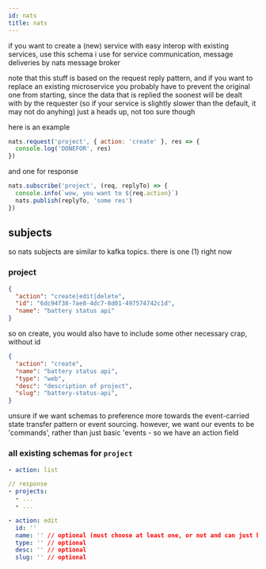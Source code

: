 ```yaml
---
id: nats
title: nats
---
```


if you want to create a (new) service with easy interop with existing services, use this schema i use for service communication, message deliveries by nats message broker

note that this stuff is based on the request reply pattern, and if you want to replace an existing microservice you probably have to prevent the original one from starting, since the data that is replied the soonest will be dealt with by the requester (so if your service is slightly slower than the default, it may not do anyhing)
just a heads up, not too sure though

here is an example

```js
nats.request('project', { action: 'create' }, res => {
  console.log('DONEFOR', res)
})
```

and one for response

```js
nats.subscribe('project', (req, replyTo) => {
  console.info(`wow, you want to ${req.action}`)
  nats.publish(replyTo, 'some res')
})
```

## subjects

so nats subjects are similar to kafka topics. there is one (1)  right now

### project

```json
{
  "action": "create|edit|delete",
  "id": "6dc94f38-7ae8-4dc7-8d01-497574742c1d",
  "name": "battery status api"
}
```

so on create, you would also have to include some other necessary crap, without id

```json
{
  "action": "create",
  "name": "battery status api",
  "type": "web",
  "desc": "description of project",
  "slug": "battery-status-api",
}
```

unsure if we want schemas to preference more towards the event-carried state transfer pattern or  event sourcing. however, we want our events to be 'commands', rather than just basic 'events - so we have an action field

### all existing schemas for `project`

```yaml
- action: list

// response
- projects:
  - ...
  - ...
```

```yaml
- action: edit
  id: ''
  name: '' // optional (must choose at least one, or not and can just be ignored ig)
  type: '' // optional
  desc: '' // optional
  slug: '' // optional
